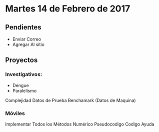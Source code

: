 # Martes 14 de Febrero de 2017

## Pendientes

+ Enviar Correo
+ Agregar Al sitio

## Proyectos

### Investigativos:

+ Dengue
+ Paralelismo

Complejidad
Datos de Prueba
Benchamark (Datos de Maquina)


### Móviles

Implementar Todos los Métodos Numérico
Pseudocodigo
Codigo
Ayuda

